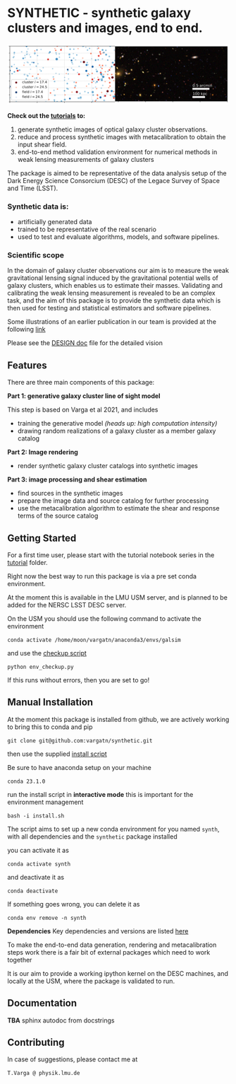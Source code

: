# SYNTHETIC - synthetic galaxy clusters and images, end to end.


![synthetic galaxy cluster rendered from synthetic catalog](./doc/banner.png)

**Check out the [tutorials](./tutorial/README.md) to:**

1) generate synthetic images of optical galaxy cluster observations.
2) reduce and process synthetic images with metacalibration to obtain the input shear field.
3) end-to-end method validation environment for numerical methods in weak lensing measurements of galaxy clusters 

The package is aimed to be representative of the data analysis setup of the Dark Energy Science Consorcium (DESC) of the Legace Survey of Space and Time (LSST).

### Synthetic data is:

    
 * artificially generated data
 * trained to be representative of the real scenario
 * used to test and evaluate algorithms, models, and software pipelines.
 
### Scientific scope

In the domain of galaxy cluster observations our aim is to measure the weak gravitational lensing signal induced by
the gravitational potential wells of galaxy clusters, which enables us to estimate their masses. 
Validating and calibrating the weak lensing measurement is revealed to be an complex task, and the aim of this package is to 
provide the synthetic data which is then used for testing and statistical estimators and software pipelines.

Some illustrations of an earlier publication in our team is provided at the following [link](https://vargatn.github.io/synthetic/)

Please see the [DESIGN doc](DESIGN.md) file for the detailed vision 

## Features

There are three main components of this package:

**Part 1: generative galaxy cluster line of sight model**

This step is based on Varga et al 2021, and includes

* training the generative model _(heads up: high computation intensity)_ 
* drawing random realizations of a galaxy cluster as a member galaxy catalog


**Part 2: Image rendering**
* render synthetic galaxy cluster catalogs into synthetic images

**Part 3: image processing and shear estimation**
* find sources in the synthetic images
* prepare the image data and source catalog for further processing
* use the metacalibration algorithm to estimate the shear and response terms of the source catalog

## Getting Started
For a first time user, please start with the tutorial notebook series in the [tutorial](./tutorial/README.md) folder.


Right now the best way to run this package is via a pre set conda environment. 

At the moment this is available in the LMU USM server, and is planned to be added for the NERSC LSST DESC server.

On the USM you should use the following command to activate the environment 
    
    conda activate /home/moon/vargatn/anaconda3/envs/galsim

and use the [checkup script](./tutorial/env_checkup.py)

    python env_checkup.py

If this runs without errors, then you are set to go!

## Manual Installation

At the moment this package is installed from github, we are actively working to bring this to conda and pip

    git clone git@github.com:vargatn/synthetic.git

then use the supplied [install script](../install.sh)

Be sure to have anaconda setup on your machine

    conda 23.1.0

run the install script in **interactive mode** this is important for the environment management

    bash -i install.sh

The script aims to set up a new conda environment for you named `synth`,
with all dependencies and the `synthetic` package installed

you can activate it as

    conda activate synth

and deactivate it as

    conda deactivate

If something goes wrong, you can delete it as

    conda env remove -n synth

**Dependencies**
Key dependencies and versions are listed [here](DEPENDENCIES.md)

To make the end-to-end data generation, rendering and metacalibration steps work there is a fair bit of external packages which need to work together

It is our aim to provide a working ipython kernel on the DESC machines, and locally at the USM, where the package is validated to run.





## Documentation

**TBA** sphinx autodoc from docstrings 

## Contributing

In case of suggestions, please contact me at 
    
    T.Varga @ physik.lmu.de





